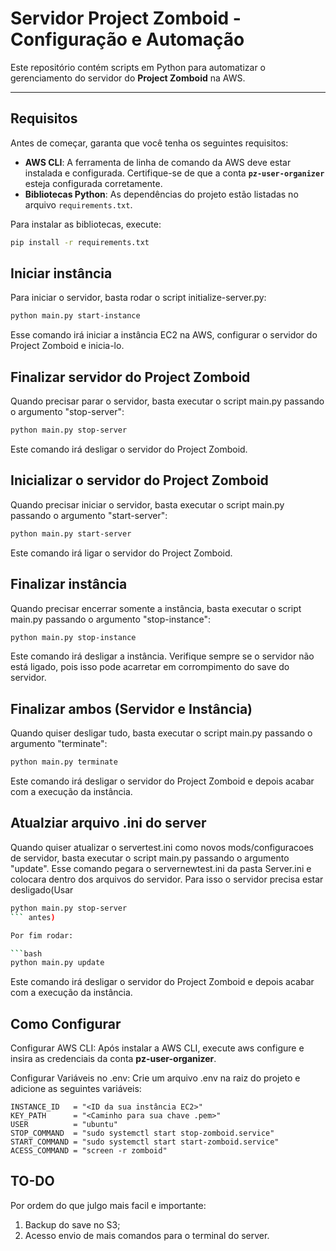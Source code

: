 # **Servidor Project Zomboid - Configuração e Automação**

Este repositório contém scripts em Python para automatizar o gerenciamento do servidor do **Project Zomboid** na AWS.

---

## **Requisitos**

Antes de começar, garanta que você tenha os seguintes requisitos:

- **AWS CLI**: A ferramenta de linha de comando da AWS deve estar instalada e configurada. Certifique-se de que a conta **`pz-user-organizer`** esteja configurada corretamente.
- **Bibliotecas Python**: As dependências do projeto estão listadas no arquivo `requirements.txt`.

Para instalar as bibliotecas, execute:

```bash
pip install -r requirements.txt
```

## **Iniciar instância**
Para iniciar o servidor, basta rodar o script initialize-server.py:
```bash
python main.py start-instance
```
Esse comando irá iniciar a instância EC2 na AWS, configurar o servidor do Project Zomboid e inicia-lo.

## **Finalizar servidor do Project Zomboid**
Quando precisar parar o servidor, basta executar o script main.py passando o argumento "stop-server":
```bash
python main.py stop-server
```
Este comando irá desligar o servidor do Project Zomboid.

## **Inicializar o servidor do Project Zomboid**
Quando precisar iniciar o servidor, basta executar o script main.py passando o argumento "start-server":
```bash
python main.py start-server
```
Este comando irá ligar o servidor do Project Zomboid.

## **Finalizar instância**
Quando precisar encerrar somente a instância, basta executar o script main.py passando o argumento "stop-instance":
```bash
python main.py stop-instance
```
Este comando irá desligar a instância. Verifique sempre se o servidor não está ligado, pois isso pode acarretar em corrompimento do save do servidor.

## **Finalizar ambos (Servidor e Instância)**
Quando quiser desligar tudo, basta executar o script main.py passando o argumento "terminate":
```bash
python main.py terminate
```
Este comando irá desligar o servidor do Project Zomboid e depois acabar com a execução da instância.

## **Atualziar arquivo .ini do server**
Quando quiser atualizar o servertest.ini como novos mods/configuracoes de servidor, basta executar o script main.py passando o argumento "update". Esse comando pegara o servernewtest.ini da pasta Server.ini e colocara dentro dos arquivos do servidor. Para isso o servidor precisa estar desligado(Usar 
```bash
python main.py stop-server
``` antes)

Por fim rodar:

```bash
python main.py update
```
Este comando irá desligar o servidor do Project Zomboid e depois acabar com a execução da instância.

## **Como Configurar**
Configurar AWS CLI: Após instalar a AWS CLI, execute aws configure e insira as credenciais da conta **pz-user-organizer**.

Configurar Variáveis no .env: Crie um arquivo .env na raiz do projeto e adicione as seguintes variáveis:

```plaintext
INSTANCE_ID   = "<ID da sua instância EC2>"
KEY_PATH      = "<Caminho para sua chave .pem>"
USER          = "ubuntu"
STOP_COMMAND  = "sudo systemctl start stop-zomboid.service"
START_COMMAND = "sudo systemctl start start-zomboid.service"
ACESS_COMMAND = "screen -r zomboid"

```

## **TO-DO**
Por ordem do que julgo mais facil e importante:

1. Backup do save no S3;
2. Acesso envio de mais comandos para o terminal do server.

